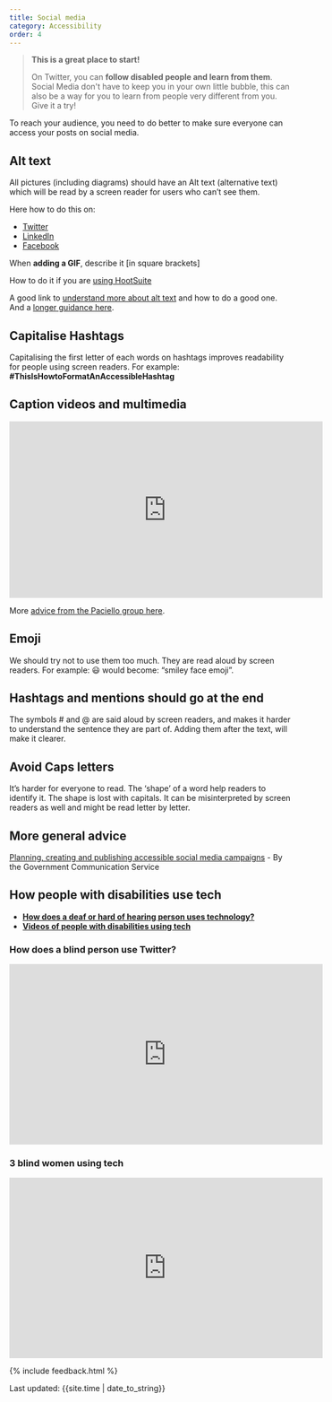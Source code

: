 ```yaml
---
title: Social media
category: Accessibility
order: 4
---
```


> **This is a great place to start!**
>
> On Twitter, you can **follow disabled people and learn from them**. 
> Social Media don't have to keep you in your own little bubble, this can also be a way for you to learn from people very different from you. Give it a try!

To reach your audience, you need to do better to make sure everyone can access your posts on social media. 


## Alt text
All pictures (including diagrams) should have an Alt text (alternative text) which will be read by a screen reader for users who can’t see them.

Here how to do this on:
- [Twitter](https://help.twitter.com/en/using-twitter/picture-descriptions)
- [LinkedIn](https://www.linkedin.com/help/linkedin/answer/109799)
- [Facebook](https://www.facebook.com/help/214124458607871)

When **adding a GIF**, describe it [in square brackets]

How to do it if you are [using HootSuite](https://help.hootsuite.com/hc/en-us/articles/204586000-Attach-images-to-messages#3)

A good link to [understand more about alt text](https://axesslab.com/alt-texts/) and how to do a good one. And a [longer guidance here](https://webaim.org/techniques/alttext/).

## Capitalise Hashtags
Capitalising the first letter of each words on hashtags improves readability for people using screen readers.
For example: **#ThisIsHowtoFormatAnAccessibleHashtag**

## Caption videos and multimedia

<iframe title="Creating captions and subtitles" width="560" height="315" src="https://www.youtube.com/embed/LCZ-cxfxzvk" frameborder="0" allow="accelerometer; autoplay; encrypted-media; gyroscope; picture-in-picture" allowfullscreen></iframe>

More [advice from the Paciello group here](https://developer.paciellogroup.com/blog/2019/07/captions-and-transcripts-and-audio-descriptions-oh-my/).

## Emoji
We should try not to use them too much. They are read aloud by screen readers. For example: 😃 would become: “smiley face emoji”.

## Hashtags and mentions should go at the end
The symbols # and @ are said aloud by screen readers, and makes it harder to understand the sentence they are part of. Adding them after the text, will make it clearer.

## Avoid Caps letters
It’s harder for everyone to read. The ‘shape’ of a word help readers to identify it. The shape is lost with capitals. It can be misinterpreted by screen readers as well and might be read letter by letter.

## More general advice
[Planning, creating and publishing accessible social media campaigns](https://gcs.civilservice.gov.uk/guidance/digital-communication/planning-creating-and-publishing-accessible-social-media-campaigns/) - By the Government Communication Service

## How people with disabilities use tech

- **[How does a deaf or hard of hearing person uses technology?](https://www.levelaccess.com/understanding-assistive-technology-how-does-a-deaf-or-hard-of-hearing-person-use-technology/)**
- **[Videos of people with disabilities using tech](https://axesslab.com/tech-youtubers/)**

### How does a blind person use Twitter?
<iframe title="Using Twitter with a Screen Reader and VoiceOver" width="560" height="322" src="https://www.youtube.com/embed/DgLLti7pCZ0" frameborder="0" allow="accelerometer; autoplay; encrypted-media; gyroscope; picture-in-picture" allowfullscreen></iframe>

### 3 blind women using tech
<iframe title="How 3 blind women use tech" width="560" height="322" src="https://www.youtube.com/embed/pjb-EbBvikw" frameborder="0" allow="accelerometer; autoplay; encrypted-media; gyroscope; picture-in-picture" allowfullscreen></iframe>


{% include feedback.html %}
<div>Last updated: {{site.time | date_to_string}}</div>
